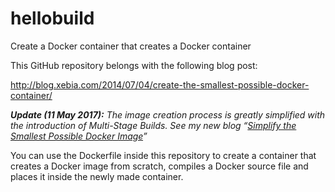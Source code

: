 hellobuild
==========

Create a Docker container that creates a Docker container

This GitHub repository belongs with the following blog post:

http://blog.xebia.com/2014/07/04/create-the-smallest-possible-docker-container/

_**Update (11 May 2017):** The image creation process is greatly simplified with the introduction of Multi-Stage Builds. See my new blog “[Simplify the Smallest Possible Docker Image](https://medium.com/@adriaandejonge/simplify-the-smallest-possible-docker-image-62c0e0d342ef)”_

You can use the Dockerfile inside this repository to create a container that creates a Docker image from scratch, compiles a Docker source file and places it inside the newly made container.
